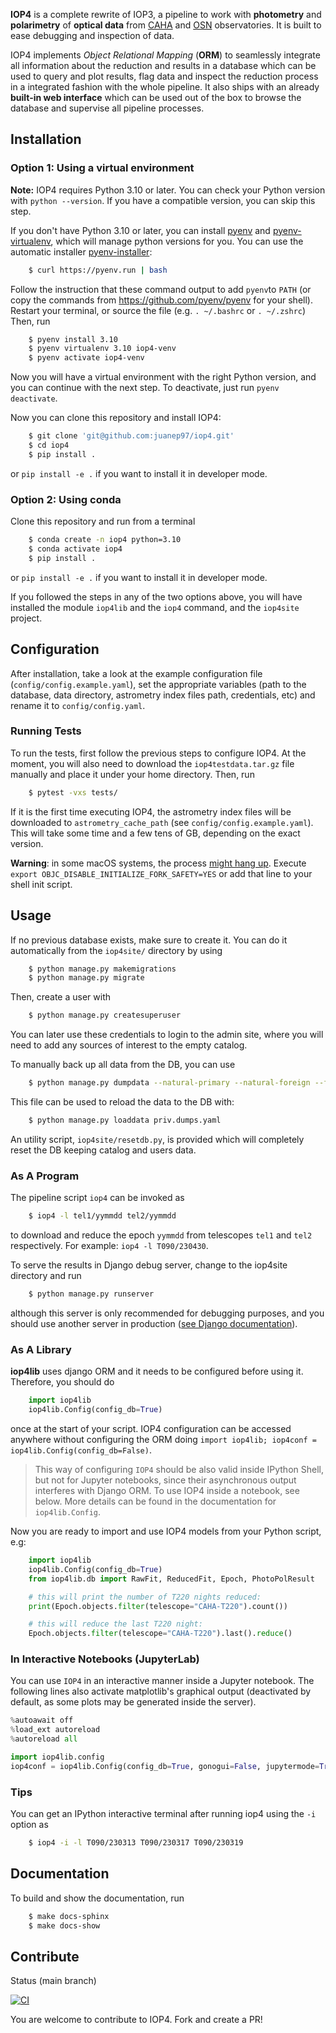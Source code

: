 
**IOP4** is a complete rewrite of IOP3, a pipeline to work with **photometry** and **polarimetry** of **optical data** from [CAHA](https://www.caha.es/es/) and [OSN](https://www.osn.iaa.csic.es/) observatories. It is built to ease debugging and inspection of data.

IOP4 implements _Object Relational Mapping_ (**ORM**) to seamlessly integrate all information about the reduction and results in a database which can be used to query and plot results, flag data and inspect the reduction process in a integrated fashion with the whole pipeline. It also ships with an already **built-in web interface** which can be used out of the box to browse the database and supervise all pipeline processes.


## Installation

### Option 1: Using a virtual environment

**Note:** IOP4 requires Python 3.10 or later. You can check your Python version with `python --version`. If you have a compatible version, you can skip this step.
  
If you don't have Python 3.10 or later, you can install [pyenv](https://github.com/pyenv/pyenv) and [pyenv-virtualenv](https://github.com/pyenv/pyenv-virtualenv), which will manage python versions for you. You can use the automatic installer [pyenv-installer](https://github.com/pyenv/pyenv-installer):

```bash
    $ curl https://pyenv.run | bash
```

Follow the instruction that these command output to add `pyenv`to `PATH` (or copy the commands from https://github.com/pyenv/pyenv for your shell). Restart your terminal, or source the file (e.g. `. ~/.bashrc` or `. ~/.zshrc`) Then, run 
```bash 
    $ pyenv install 3.10
    $ pyenv virtualenv 3.10 iop4-venv
    $ pyenv activate iop4-venv
```
Now you will have a virtual environment with the right Python version, and you can continue with the next step. To deactivate, just run `pyenv deactivate`.

Now you can clone this repository and install IOP4:
```bash
    $ git clone 'git@github.com:juanep97/iop4.git'
    $ cd iop4
    $ pip install .
```
or `pip install -e .` if you want to install it in developer mode.


### Option 2: Using conda

Clone this repository and run from a terminal
```bash
    $ conda create -n iop4 python=3.10
    $ conda activate iop4
    $ pip install .
```
or `pip install -e .` if you want to install it in developer mode.

If you followed the steps in any of the two options above, you will have installed the module `iop4lib` and the `iop4` command, and the `iop4site` project. 

## Configuration

After installation, take a look at the example configuration file (`config/config.example.yaml`), set the appropriate variables (path to the database, data directory, astrometry index files path, credentials, etc) and rename it to `config/config.yaml`.

### Running Tests
To run the tests, first follow the previous steps to configure IOP4. At the moment, you will also need to download the `iop4testdata.tar.gz` file manually and place it under your home directory. Then, run
```bash
    $ pytest -vxs tests/
```
If it is the first time executing IOP4, the astrometry index files will be downloaded to `astrometry_cache_path` (see `config/config.example.yaml`). This will take some time and a few tens of GB, depending on the exact version.

**Warning**: in some macOS systems, the process [might hang up](https://github.com/juanep97/iop4/issues/14#issuecomment-1748465276). Execute `export OBJC_DISABLE_INITIALIZE_FORK_SAFETY=YES` or add that line to your shell init script.

## Usage

If no previous database exists, make sure to create it. You can do it automatically from the `iop4site/` directory by using
```bash
    $ python manage.py makemigrations
    $ python manage.py migrate
```
Then, create a user with
```bash
    $ python manage.py createsuperuser
```
You can later use these credentials to login to the admin site, where you will need to add any sources of interest to the empty catalog.

To manually back up all data from the DB, you can use
```bash
    $ python manage.py dumpdata --natural-primary --natural-foreign --format=yaml > priv.dumps.yaml
```
This file can be used to reload the data to the DB with:
```bash
    $ python manage.py loaddata priv.dumps.yaml
```
An utility script, `iop4site/resetdb.py`, is provided which will completely reset the DB keeping catalog and users data.

### As A Program
The pipeline script `iop4` can be invoked as
```bash
    $ iop4 -l tel1/yymmdd tel2/yymmdd
```
to download and reduce the epoch `yymmdd` from telescopes `tel1` and `tel2` respectively. For example: `iop4 -l T090/230430`.

To serve the results in Django debug server, change to the iop4site directory and run
```bash
    $ python manage.py runserver
```
although this server is only recommended for debugging purposes, and you should use another server in production ([see Django documentation](https://docs.djangoproject.com/en/dev/ref/django-admin/#runserver)).

### As A Library
**iop4lib** uses django ORM and it needs to be configured before using it. Therefore, you should do
```python
    import iop4lib
    iop4lib.Config(config_db=True)
```
once at the start of your script. IOP4 configuration can be accessed anywhere without configuring the ORM doing `import iop4lib; iop4conf = iop4lib.Config(config_db=False)`.

> This way of configuring `IOP4` should be also valid inside IPython Shell, but not for Jupyter notebooks, since their asynchronous output interferes with Django ORM. To use IOP4 inside a notebook, see below. More details can be found in the documentation for `iop4lib.Config`.

Now you are ready to import and use IOP4 models from your Python script, e.g:
```python
    import iop4lib
    iop4lib.Config(config_db=True)
    from iop4lib.db import RawFit, ReducedFit, Epoch, PhotoPolResult

    # this will print the number of T220 nights reduced:
    print(Epoch.objects.filter(telescope="CAHA-T220").count()) 

    # this will reduce the last T220 night:
    Epoch.objects.filter(telescope="CAHA-T220").last().reduce()
```

### In Interactive Notebooks (JupyterLab)
You can use `IOP4` in an interactive manner inside a Jupyter notebook. The following lines also activate matplotlib's graphical output (deactivated by default, as some plots may be generated inside the server).
```python
%autoawait off
%load_ext autoreload
%autoreload all

import iop4lib.config
iop4conf = iop4lib.Config(config_db=True, gonogui=False, jupytermode=True)   
```

### Tips
You can get an IPython interactive terminal after running iop4 using the `-i` option as
```bash
    $ iop4 -i -l T090/230313 T090/230317 T090/230319
```

## Documentation
To build and show the documentation, run
````bash
    $ make docs-sphinx
    $ make docs-show
````

## Contribute

Status (main branch) 

<a href="https://github.com/juanep97/iop4/actions/workflows/ci.yml"><img alt="CI" src="https://github.com/juanep97/iop4/actions/workflows/ci.yml/badge.svg"/></a>

You are welcome to contribute to IOP4. Fork and create a PR!
